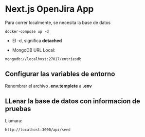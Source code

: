 # Next.js OpenJira App
Para correr localmente, se necesita la base de datos
```
docker-compose up -d
```

* El -d, significa __detached__

* MongoDB URL Local:
```
mongodb://localhost:27017/entriesdb
```

## Configurar las variables de entorno
Renombrar el archivo __.env.templete__ a __.env__

## LLenar la base de datos con informacion de pruebas

Llamara:
```
http://localhost:3000/api/seed
```